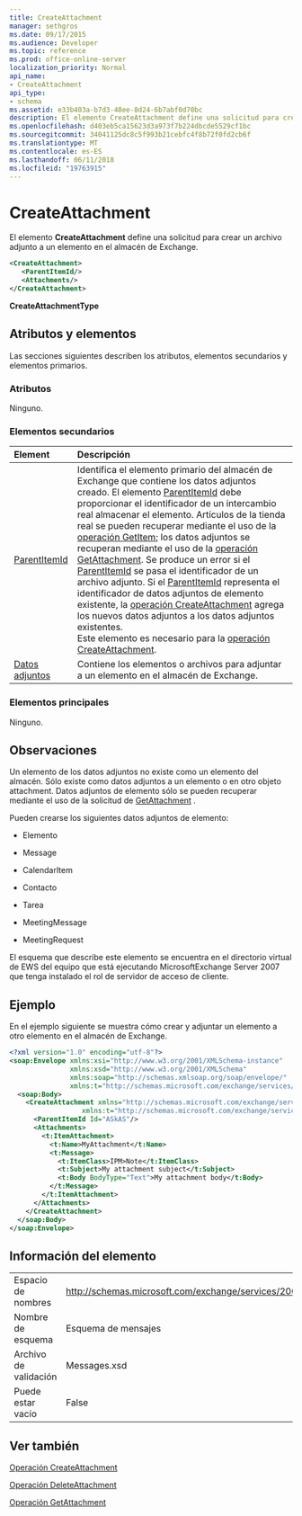```yaml
---
title: CreateAttachment
manager: sethgros
ms.date: 09/17/2015
ms.audience: Developer
ms.topic: reference
ms.prod: office-online-server
localization_priority: Normal
api_name:
- CreateAttachment
api_type:
- schema
ms.assetid: e33b403a-b7d3-48ee-8d24-6b7abf0d70bc
description: El elemento CreateAttachment define una solicitud para crear un archivo adjunto a un elemento en el almacén de Exchange.
ms.openlocfilehash: d403eb5ca15623d3a973f7b224dbcde5529cf1bc
ms.sourcegitcommit: 34041125dc8c5f993b21cebfc4f8b72f0fd2cb6f
ms.translationtype: MT
ms.contentlocale: es-ES
ms.lasthandoff: 06/11/2018
ms.locfileid: "19763915"
---
```

# <a name="createattachment"></a>CreateAttachment

El elemento **CreateAttachment** define una solicitud para crear un archivo adjunto a un elemento en el almacén de Exchange. 
  
```xml
<CreateAttachment>
   <ParentItemId/>
   <Attachments/>
</CreateAttachment>
```

 **CreateAttachmentType**
## <a name="attributes-and-elements"></a>Atributos y elementos

Las secciones siguientes describen los atributos, elementos secundarios y elementos primarios.
  
### <a name="attributes"></a>Atributos

Ninguno.
  
### <a name="child-elements"></a>Elementos secundarios

|**Element**|**Descripción**|
|:-----|:-----|
|[ParentItemId](parentitemid.md) <br/> |Identifica el elemento primario del almacén de Exchange que contiene los datos adjuntos creado. El elemento [ParentItemId](parentitemid.md) debe proporcionar el identificador de un intercambio real almacenar el elemento. Artículos de la tienda real se pueden recuperar mediante el uso de la [operación GetItem](getitem-operation.md); los datos adjuntos se recuperan mediante el uso de la [operación GetAttachment](getattachment-operation.md). Se produce un error si el [ParentItemId](parentitemid.md) se pasa el identificador de un archivo adjunto. Si el [ParentItemId](parentitemid.md) representa el identificador de datos adjuntos de elemento existente, la [operación CreateAttachment](createattachment-operation.md) agrega los nuevos datos adjuntos a los datos adjuntos existentes.  <br/> Este elemento es necesario para la [operación CreateAttachment](createattachment-operation.md).  <br/> |
|[Datos adjuntos](attachments-ex15websvcsotherref.md) <br/> |Contiene los elementos o archivos para adjuntar a un elemento en el almacén de Exchange.  <br/> |
   
### <a name="parent-elements"></a>Elementos principales

Ninguno.
  
## <a name="remarks"></a>Observaciones

Un elemento de los datos adjuntos no existe como un elemento del almacén. Sólo existe como datos adjuntos a un elemento o en otro objeto attachment. Datos adjuntos de elemento sólo se pueden recuperar mediante el uso de la solicitud de [GetAttachment](getattachment.md) . 
  
Pueden crearse los siguientes datos adjuntos de elemento:
  
- Elemento
    
- Message
    
- CalendarItem
    
- Contacto
    
- Tarea
    
- MeetingMessage
    
- MeetingRequest
    
El esquema que describe este elemento se encuentra en el directorio virtual de EWS del equipo que está ejecutando MicrosoftExchange Server 2007 que tenga instalado el rol de servidor de acceso de cliente.
  
## <a name="example"></a>Ejemplo

En el ejemplo siguiente se muestra cómo crear y adjuntar un elemento a otro elemento en el almacén de Exchange.
  
```XML
<?xml version="1.0" encoding="utf-8"?>
<soap:Envelope xmlns:xsi="http://www.w3.org/2001/XMLSchema-instance"
               xmlns:xsd="http://www.w3.org/2001/XMLSchema"
               xmlns:soap="http://schemas.xmlsoap.org/soap/envelope/"
               xmlns:t="http://schemas.microsoft.com/exchange/services/2006/types">
  <soap:Body>
    <CreateAttachment xmlns="http://schemas.microsoft.com/exchange/services/2006/messages" 
                  xmlns:t="http://schemas.microsoft.com/exchange/services/2006/types">
      <ParentItemId Id="ASkAS"/>
      <Attachments>
        <t:ItemAttachment>
          <t:Name>MyAttachment</t:Name>
          <t:Message>
            <t:ItemClass>IPM>Note</t:ItemClass>
            <t:Subject>My attachment subject</t:Subject>
            <t:Body BodyType="Text">My attachment body</t:Body>
          </t:Message>
        </t:ItemAttachment>
      </Attachments>
    </CreateAttachment>
  </soap:Body>
</soap:Envelope>
```

## <a name="element-information"></a>Información del elemento

|||
|:-----|:-----|
|Espacio de nombres  <br/> |http://schemas.microsoft.com/exchange/services/2006/messages  <br/> |
|Nombre de esquema  <br/> |Esquema de mensajes  <br/> |
|Archivo de validación  <br/> |Messages.xsd  <br/> |
|Puede estar vacío  <br/> |False  <br/> |
   
## <a name="see-also"></a>Ver también



[Operación CreateAttachment](createattachment-operation.md)
  
[Operación DeleteAttachment](deleteattachment-operation.md)
  
[Operación GetAttachment](getattachment-operation.md)

